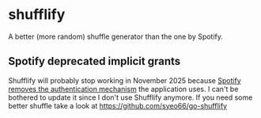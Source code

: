 # shufflify
A better (more random) shuffle generator than the one by Spotify.

## Spotify deprecated implicit grants
Shufflify will probably stop working in November 2025 because [Spotify removes the authentication mechanism](https://developer.spotify.com/blog/2025-02-12-increasing-the-security-requirements-for-integrating-with-spotify) the application uses. I can't be bothered to update it since I don't use Shufflify anymore. If you need some better shuffle take a look at https://github.com/syeo66/go-shufflify
